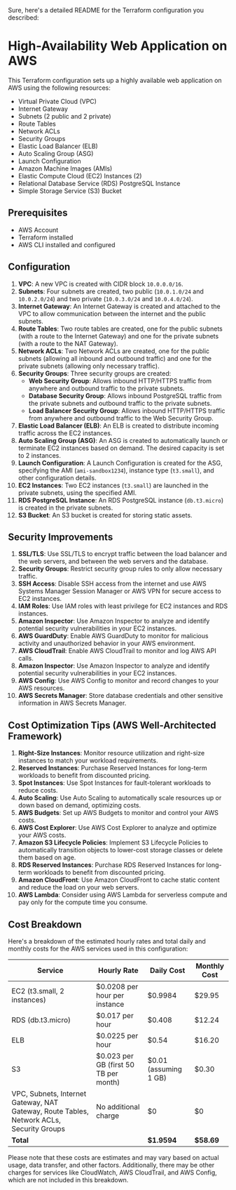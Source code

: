 Sure, here's a detailed README for the Terraform configuration you described:

# High-Availability Web Application on AWS

This Terraform configuration sets up a highly available web application on AWS using the following resources:

- Virtual Private Cloud (VPC)
- Internet Gateway
- Subnets (2 public and 2 private)
- Route Tables
- Network ACLs
- Security Groups
- Elastic Load Balancer (ELB)
- Auto Scaling Group (ASG)
- Launch Configuration
- Amazon Machine Images (AMIs)
- Elastic Compute Cloud (EC2) Instances (2)
- Relational Database Service (RDS) PostgreSQL Instance
- Simple Storage Service (S3) Bucket

## Prerequisites

- AWS Account
- Terraform installed
- AWS CLI installed and configured

## Configuration

1. **VPC**: A new VPC is created with CIDR block `10.0.0.0/16`.
2. **Subnets**: Four subnets are created, two public (`10.0.1.0/24` and `10.0.2.0/24`) and two private (`10.0.3.0/24` and `10.0.4.0/24`).
3. **Internet Gateway**: An Internet Gateway is created and attached to the VPC to allow communication between the internet and the public subnets.
4. **Route Tables**: Two route tables are created, one for the public subnets (with a route to the Internet Gateway) and one for the private subnets (with a route to the NAT Gateway).
5. **Network ACLs**: Two Network ACLs are created, one for the public subnets (allowing all inbound and outbound traffic) and one for the private subnets (allowing only necessary traffic).
6. **Security Groups**: Three security groups are created:
   - **Web Security Group**: Allows inbound HTTP/HTTPS traffic from anywhere and outbound traffic to the private subnets.
   - **Database Security Group**: Allows inbound PostgreSQL traffic from the private subnets and outbound traffic to the private subnets.
   - **Load Balancer Security Group**: Allows inbound HTTP/HTTPS traffic from anywhere and outbound traffic to the Web Security Group.
7. **Elastic Load Balancer (ELB)**: An ELB is created to distribute incoming traffic across the EC2 instances.
8. **Auto Scaling Group (ASG)**: An ASG is created to automatically launch or terminate EC2 instances based on demand. The desired capacity is set to 2 instances.
9. **Launch Configuration**: A Launch Configuration is created for the ASG, specifying the AMI (`ami-sandbox1234`), instance type (`t3.small`), and other configuration details.
10. **EC2 Instances**: Two EC2 instances (`t3.small`) are launched in the private subnets, using the specified AMI.
11. **RDS PostgreSQL Instance**: An RDS PostgreSQL instance (`db.t3.micro`) is created in the private subnets.
12. **S3 Bucket**: An S3 bucket is created for storing static assets.

## Security Improvements

1. **SSL/TLS**: Use SSL/TLS to encrypt traffic between the load balancer and the web servers, and between the web servers and the database.
2. **Security Groups**: Restrict security group rules to only allow necessary traffic.
3. **SSH Access**: Disable SSH access from the internet and use AWS Systems Manager Session Manager or AWS VPN for secure access to EC2 instances.
4. **IAM Roles**: Use IAM roles with least privilege for EC2 instances and RDS instances.
5. **Amazon Inspector**: Use Amazon Inspector to analyze and identify potential security vulnerabilities in your EC2 instances.
6. **AWS GuardDuty**: Enable AWS GuardDuty to monitor for malicious activity and unauthorized behavior in your AWS environment.
7. **AWS CloudTrail**: Enable AWS CloudTrail to monitor and log AWS API calls.
8. **Amazon Inspector**: Use Amazon Inspector to analyze and identify potential security vulnerabilities in your EC2 instances.
9. **AWS Config**: Use AWS Config to monitor and record changes to your AWS resources.
10. **AWS Secrets Manager**: Store database credentials and other sensitive information in AWS Secrets Manager.

## Cost Optimization Tips (AWS Well-Architected Framework)

1. **Right-Size Instances**: Monitor resource utilization and right-size instances to match your workload requirements.
2. **Reserved Instances**: Purchase Reserved Instances for long-term workloads to benefit from discounted pricing.
3. **Spot Instances**: Use Spot Instances for fault-tolerant workloads to reduce costs.
4. **Auto Scaling**: Use Auto Scaling to automatically scale resources up or down based on demand, optimizing costs.
5. **AWS Budgets**: Set up AWS Budgets to monitor and control your AWS costs.
6. **AWS Cost Explorer**: Use AWS Cost Explorer to analyze and optimize your AWS costs.
7. **Amazon S3 Lifecycle Policies**: Implement S3 Lifecycle Policies to automatically transition objects to lower-cost storage classes or delete them based on age.
8. **RDS Reserved Instances**: Purchase RDS Reserved Instances for long-term workloads to benefit from discounted pricing.
9. **Amazon CloudFront**: Use Amazon CloudFront to cache static content and reduce the load on your web servers.
10. **AWS Lambda**: Consider using AWS Lambda for serverless compute and pay only for the compute time you consume.

## Cost Breakdown

Here's a breakdown of the estimated hourly rates and total daily and monthly costs for the AWS services used in this configuration:

| Service | Hourly Rate | Daily Cost | Monthly Cost |
| --- | --- | --- | --- |
| EC2 (t3.small, 2 instances) | $0.0208 per hour per instance | $0.9984 | $29.95 |
| RDS (db.t3.micro) | $0.017 per hour | $0.408 | $12.24 |
| ELB | $0.0225 per hour | $0.54 | $16.20 |
| S3 | $0.023 per GB (first 50 TB per month) | $0.01 (assuming 1 GB) | $0.30 |
| VPC, Subnets, Internet Gateway, NAT Gateway, Route Tables, Network ACLs, Security Groups | No additional charge | $0 | $0 |
| **Total** | | **$1.9594** | **$58.69** |

Please note that these costs are estimates and may vary based on actual usage, data transfer, and other factors. Additionally, there may be other charges for services like CloudWatch, AWS CloudTrail, and AWS Config, which are not included in this breakdown.